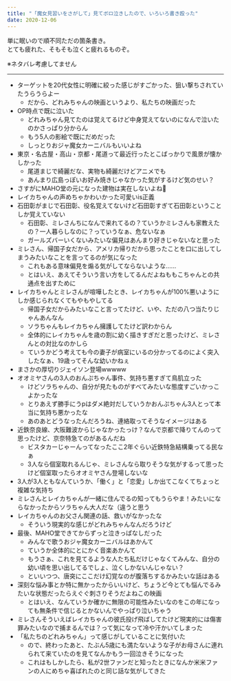 ```yaml
---
title: "「魔女見習いをさがして」見てボロ泣きしたので、いろいろ書き殴った"
date: 2020-12-06
---
```


単に眠いので順不同ただの箇条書き。  
とても疲れた、そもそも泣くと疲れるものぞ。  

※ネタバレ考慮してません  

---
- ターゲットを20代女性に明確に絞った感じがすごかった、狙い撃ちされていたうらうらよー
	- だから、どれみちゃんの映画というより、私たちの映画だった
- OP時点で既に泣いた
	- どれみちゃん見てたのは覚えてるけど中身覚えてないのになんで泣いたのかさっぱり分からん
	- もう5人の影絵で既にだめだった
	- しっとりおジャ魔女カーニバルもいいよね
- 東京・名古屋・高山・京都・尾道って最近行ったとこばっかりで風景が懐かしかった
	- 尾道まじで綺麗だな、実物も綺麗だけどアニメでも
	- あんまり広島っぽいお好み焼きじゃなかった気がするけど気のせい？
- さすがにMAHO堂の元になった建物は実在しないよね🤔
- レイカちゃんの声めちゃかわいかった可愛いis正義
- 石田彰がまじで石田彰、役名覚えてないけど石田彰すぎて石田彰ということしか覚えていない
	- 石田彰、ミレさんちになんで来れてるの？ていうかミレさんも家教えたの？一人暮らしなのに？っていうなぁ、危ないなぁ
	- ガールズバーいくないみたいな偏見はあんまり好きじゃないなと思った
- ミレさん、帰国子女だから、アメリカ帰りだから思ったことを口に出してしまうみたいなことを言ってるのが気になった
	- これもある意味偏見を煽る気がしてならないような……
	- とはいえ、あえてそういう言い方をしてるんだよねももこちゃんとの共通点を出すために
- レイカちゃんとミレさんが喧嘩したとき、レイカちゃんが100%悪いようにしか感じられなくてもやもやしてる
	- 帰国子女だからみたいなこと言ってたけど、いや、ただの八つ当たりじゃんあんなん
	- ソラちゃんもレイカちゃん擁護してたけど訳わからん
	- 全体的にレイカちゃんを歳の割に幼く描きすぎだと思ったけど、ミレさんとの対比なのかしら
	- ていうかどう考えても今の妻子が病室にいるの分かってるのによく突入したなぁ、19歳ってそんな幼いかねぇ
- まさかの厚切りジェイソン登場wwwww
- オオミヤさんの3人のおんぷちゃん事件、気持ち悪すぎて鳥肌立った
	- けどソラちゃんの、自分が見たものがすべてみたいな態度すごいかっこよかったな
	- とりあえず勝手にうpはダメ絶対だしていうかおんぷちゃん3人とって本当に気持ち悪かったな
	- あのあとどうなったんだろうね、連絡取ってそうなイメージはある
- 近鉄奈良線、大阪難波からじゃなかったっけ？なんで京都で降りてんのって思ったけど、京奈特急てのがあるんだね
	- ビスタカーじゃーんってなったここ2年ぐらい近鉄特急結構乗ってる民なぁ
	- 3人なら個室取れるんじゃ、ミレさんなら取りそうな気がするって思ったけど個室取ったらオオミヤさん登場しないな
- 3人が3人ともなんていうか、「働く」と「恋愛」しか出てこなくてちょっと複雑な気持ち
- ミレさんとレイカちゃんが一緒に住んでるの知ってもうらやま！みたいにならなかったからソラちゃん大人だな（違うと思う
- レイカちゃんのお父さん関連の話、救いがなかったな
	- そういう現実的な感じがどれみちゃんなんだろうけど
- 最後、MAHO堂できてからずっと泣きっぱなしだった
	- みんなで歌うおジャ魔女カーニバルはあかんて
	- ていうか全体的にとにかく音楽あかんて
	- もうさぁ、これを見てるような人たち私だけじゃなくてみんな、自分の幼い頃を思い出してるでしょ、泣くしかないんじゃない？
	- といいつつ、唐突にここだけ幻覚なのが腹落ちするかみたいな話はある
- 深刻な悩み事とか特に無かったからいいけど、ちょうど今とても悩んでるみたいな状態だったらえぐぐ刺さりそうだよねこの映画
	- とはいえ、なんていうか確かに無限の可能性みたいなのをこの年になっても無条件で信じるとかないんでやっぱり泣いちゃう
- ミレさんそういえばレイカちゃんの彼氏投げ飛ばしてたけど現実的には傷害罪みたいなので捕まるんでは？って気になって冷や汗かいてしまった
- 「私たちのどれみちゃん」って感じがしていることに気付いた
	- ので、終わったあと、たぶん5歳にも満たないような子がお母さんに連れられて来ていたのを見てなんかもう一回泣きそうになった
	- これはもしかしたら、私が2世ファンだと知ったときになんか米米ファンの人にめちゃ喜ばれたのと同じ話な気がしてきた